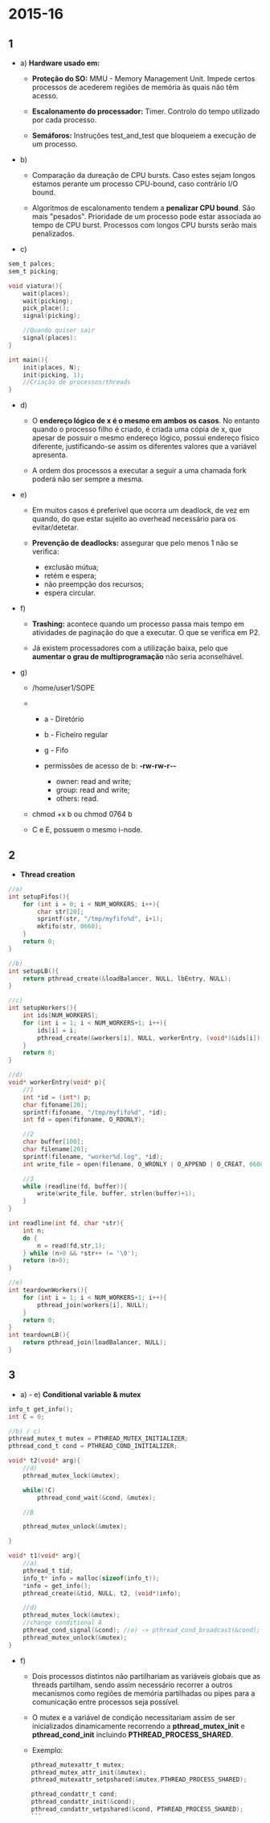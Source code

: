 # 2015-16

## 1

- a) **Hardware usado em:**

    - **Proteção do SO:** MMU - Memory Management Unit. Impede certos processos de acederem regiões de memória às quais não têm acesso.

    - **Escalonamento do processador:** Timer. Controlo do tempo utilizado por cada processo.

    - **Semáforos:** Instruções test_and_test que bloqueiem a execução de um processo.

- b) 
    - Comparação da dureação de CPU bursts. Caso estes sejam longos estamos perante um processo CPU-bound, caso contrário I/O bound.

    - Algoritmos de escalonamento tendem a **penalizar CPU bound**. São mais "pesados". Prioridade de um processo pode estar associada ao tempo de CPU burst. Processos com longos CPU bursts serão mais penalizados.

- c) 
```c
sem_t palces;
sem_t picking;

void viatura(){
    wait(places);
    wait(picking);
    pick_place();
    signal(picking);

    //Quando quiser sair
    signal(places):
}

int main(){
    init(places, N);
    init(picking, 1);
    //Criação de processos/threads
}
```

- d)

    - O **endereço lógico de x é o mesmo em ambos os casos**. No entanto quando o processo filho é criado, é criada uma cópia de x, que apesar de possuir o mesmo endereço lógico, possui endereço físico diferente, justificando-se assim os diferentes valores que a variável apresenta.

    - A ordem dos processos a executar a seguir a uma chamada fork poderá não ser sempre a mesma.

- e)

    - Em muitos casos é preferível que ocorra um deadlock, de vez em quando, do que estar sujeito ao overhead necessário para os evitar/detetar.

    - **Prevenção de deadlocks:** assegurar que pelo menos 1 não se verifica:
        
        - exclusão mútua;
        - retém e espera;
        - não preempção dos recursos;
        - espera circular. 

- f) 

    - **Trashing:** acontece quando um processo passa mais tempo em atividades de paginação do que a executar. O que se verifica em P2.

    - Já existem processadores com a utilização baixa, pelo que **aumentar o grau de multiprogramação** não seria aconselhável.

- g)

    - /home/user1/SOPE

    - 
        - a - Diretório
        - b - Ficheiro regular
        - g - Fifo
        - permissões de acesso de b: **‐rw‐rw‐r‐‐**
            
            - owner: read and write;
            - group: read and write;
            - others: read.

    - chmod +x b ou chmod 0764 b

    - C e E, possuem o mesmo i-node.

## 2
- **Thread creation**

```c
//a)
int setupFifos(){
    for (int i = 0; i < NUM_WORKERS; i++){
        char str[20];
        sprintf(str, "/tmp/myfifo%d", i+1);
        mkfifo(str, 0660);
    }
    return 0;
}

//b)
int setupLB(){
    return pthread_create(&loadBalancer, NULL, lbEntry, NULL);
}

//c)
int setupWorkers(){
    int ids[NUM_WORKERS];
    for (int i = 1; i < NUM_WORKERS+1; i++){
        ids[i] = i;
        pthread_create(&workers[i], NULL, workerEntry, (void*)&ids[i]);
    }
    return 0;
}

//d)
void* workerEntry(void* p){
    //1
    int *id = (int*) p;
    char fifoname[20];
    sprintf(fifoname, "/tmp/myfifo%d", *id);
    int fd = open(fifoname, O_RDONLY);

    //2
    char buffer[100];
    char filename[20];
    sprintf(filename, "worker%d.log", *id);
    int write_file = open(filename, O_WRONLY | O_APPEND | O_CREAT, 0600);

    //3
    while (readline(fd, buffer)){
        write(write_file, buffer, strlen(buffer)+1);
    }
}

int readline(int fd, char *str){
    int n;
    do {
        n = read(fd,str,1);
    } while (n>0 && *str++ != '\0');
    return (n>0);
}

//e)
int teardownWorkers(){
    for (int i = 1; i < NUM_WORKERS+1; i++){
        pthread_join(workers[i], NULL);
    }
    return 0;
}
int teardownLB(){
    return pthread_join(loadBalancer, NULL);
}
```

## 3

- a) - e) **Conditional variable & mutex**

```c
info_t get_info();
int C = 0;

//b) / c)
pthread_mutex_t mutex = PTHREAD_MUTEX_INITIALIZER;
pthread_cond_t cond = PTHREAD_COND_INITIALIZER;

void* t2(void* arg){
    //d)
    pthread_mutex_lock(&mutex);

    while(!C)
        pthread_cond_wait(&cond, &mutex);

    //B

    pthread_mutex_unlock(&mutex);

}

void* t1(void* arg){
    //a)
    pthread_t tid;
    info_t* info = malloc(sizeof(info_t));
    *info = get_info();
    pthread_create(&tid, NULL, t2, (void*)info);

    //d)
    pthread_mutex_lock(&mutex);
    //change conditional A
    pthread_cond_signal(&cond); //e) -> pthread_cond_broadcast(&cond);
    pthread_mutex_unlock(&mutex);
}
```

- f)
    - Dois processos distintos não partilhariam as variáveis globais que as threads partilham, sendo assim necessário recorrer a outros mecanismos como regiões de memória partilhadas ou pipes para a comunicação entre processos seja possível.

    - O mutex e a variável de condição necessitariam assim de ser inicializados dinamicamente recorrendo a **pthread_mutex_init** e **pthread_cond_init** incluindo **PTHREAD_PROCESS_SHARED**.

    - Exemplo:
     ```c
        pthread_mutexattr_t mutex;
        pthread_mutex_attr_init(&mutex);
        pthread_mutexattr_setpshared(&mutex,PTHREAD_PROCESS_SHARED);

        pthread_condattr_t cond;
        pthread_condattr_init(&cond);
        pthread_condattr_setpshared(&cond, PTHREAD_PROCESS_SHARED);
        ```

